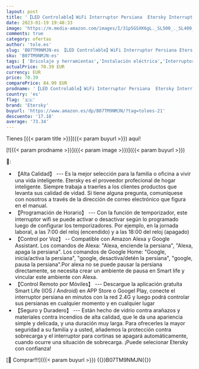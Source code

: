 ```yaml
---
layout: post
title: '【LED Controlable】WiFi Interruptor Persiana  Etersky Interruptor Inteligente  Control por APP o Voz Compatible con Alexa y Google Home Interruptor de Temporización  Requiere Cable Neutro  4 Piezas'
date: 2023-01-19 19:48:33
image: 'https://m.media-amazon.com/images/I/31p5GSXK6gL._SL500_._SL400_.jpg'
comments: true
category: ofertas
author: 'tole.es'
slug: 'B07TM9NMJN-es 【LED Controlable】WiFi Interruptor Persiana Etersky...'
sku: 'B07TM9NMJN-es'
tags: [ 'Bricolaje y herramientas','Instalación eléctrica','Interruptores de persianas y puertas automáticas','Interruptores y reguladores de luz','alexa','etersky','google','home','🇪🇸', ]
actualPrice: 70.39 EUR
currency: EUR
price: 70.39
comparePrice: 84.99 EUR
prodname: '【LED Controlable】WiFi Interruptor Persiana  Etersky Interruptor Inteligente  Control por APP o Voz Compatible con Alexa y Google Home Interruptor de Temporización  Requiere Cable Neutro  4 Piezas'
country: 'es'
flag: '🇪🇸'
brand: 'Etersky'
buyurl: 'https://www.amazon.es/dp/B07TM9NMJN/?tag=tolees-21'
descuento: '17.18'
average: '73.34'
---
```


Tienes [{{< param title >}}]({{< param buyurl >}}) aqui!

[![{{< param prodname >}}]({{< param image >}})]({{< param buyurl >}})

🔎:

- 【Alta Calidad】 --- Es la mejor selección para la familia o oficina a vivir una vida inteligente. Etersky es el proveedor profecional de hogar inteligente. Siempre trabaja a traerles a los clientes productos que levanta sus calidad de vidad. Si tiene alguna pregunta, comuníquese con nosotros a través de la dirección de correo electrónico que figura en el manual.
- 【Programación de Horario】 --- Con la función de temporizador, este interruptor wifi se puede activar o desactivar según lo programado luego de configurar los temporizadores. Por ejemplo, en la jornada laboral, a las 7:00 del reloj (encendido) y a las 18:00 del reloj (apagado)
- 【Control por Voz】 -- Compatible con Amazon Alexa y Google Assistant. Los comandos de Alexa: "Alexa, enciende la persiana", "Alexa, apaga la persiana". Los comandos de Google Home: "Google, inicia/activa la persiana", "google, desactiva/detén la persiana", "google, pausa la persiana".Por alexa no se puede pausar la persiana directamente, se necesita crear un ambiente de pausa en Smart life y vincular este ambiente con Alexa.
- 【Control Remoto por Móviles】 --- Descargue la aplicación gratuita Smart Life (IOS / Android) en APP Store o Googel Play, conecte el interruptor persiana en minutos con la red 2.4G y luego podrá controlar sus persianas en cualquier momento y en cualquier lugar
- 【Seguro y Duradero】 --- Están hecho de vidrio contra arañazos y materiales contra incendios de alta calidad, que le da una apariencia simple y delicada, y una duración muy larga. Para ofrecerles la mayor seguridad a su familia y a usted, añademos la protección contra sobrecarga y el interruptor para cortinas se apagará automáticamente, cuando ocurre una situación de sobrecarga. ¡Puede selecionar Etersky con confianza!

[🛒 Comprar!!!]({{< param buyurl >}})
{{<world>}}B07TM9NMJN{{</world>}}
